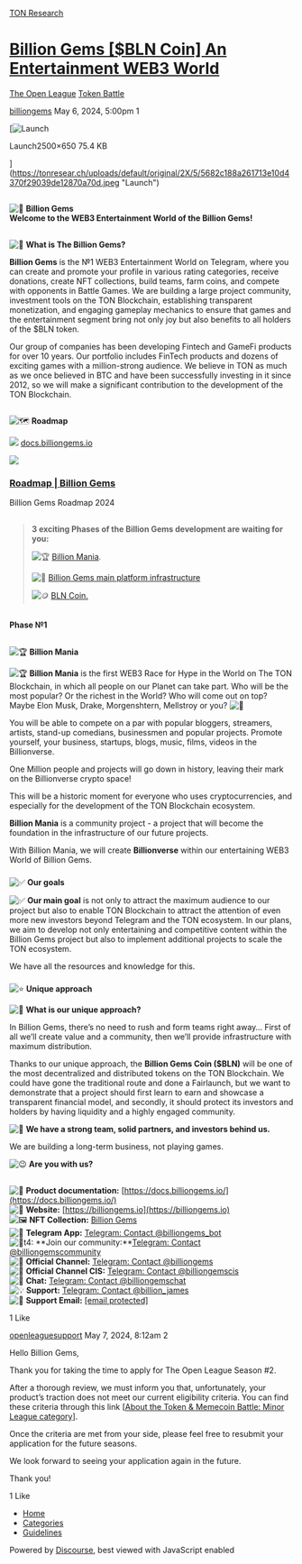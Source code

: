 [TON Research](/)

# [Billion Gems \[$BLN Coin\] An Entertainment WEB3 World](/t/billion-gems-bln-coin-an-entertainment-web3-world/16308)

[The Open League](/c/the-open-league/token-leaderboard/57)  [Token Battle](/c/the-open-league/token-leaderboard/57) 

    

[billiongems](https://tonresear.ch/u/billiongems)   May 6, 2024, 5:00pm  1

[![Launch](https://tonresear.ch/uploads/default/optimized/2X/5/5682c188a261713e10d4370f29039de12870a70d_2_690x179.jpeg)

Launch2500×650 75.4 KB

](https://tonresear.ch/uploads/default/original/2X/5/5682c188a261713e10d4370f29039de12870a70d.jpeg "Launch")

## [](#h-1)

![:gem:](https://tonresear.ch/images/emoji/twitter/gem.png?v=12 ":gem:") **Billion Gems**  
**Welcome to the WEB3 Entertainment World of the Billion Gems!**

## [](#h-2)

![:gem:](https://tonresear.ch/images/emoji/twitter/gem.png?v=12 ":gem:") **What is The Billion Gems?**

**Billion Gems** is the №1 WEB3 Entertainment World on Telegram, where you can create and promote your profile in various rating categories, receive donations, create NFT collections, build teams, farm coins, and compete with opponents in Battle Games. We are building a large project community, investment tools on the TON Blockchain, establishing transparent monetization, and engaging gameplay mechanics to ensure that games and the entertainment segment bring not only joy but also benefits to all holders of the $BLN token.

Our group of companies has been developing Fintech and GameFi products for over 10 years. Our portfolio includes FinTech products and dozens of exciting games with a million-strong audience. We believe in TON as much as we once believed in BTC and have been successfully investing in it since 2012, so we will make a significant contribution to the development of the TON Blockchain.

## [](#h-3)

![:world_map:](https://tonresear.ch/images/emoji/twitter/world_map.png?v=12 ":world_map:") **Roadmap**

![](https://tonresear.ch/uploads/default/original/2X/7/715bb7ce508f47b4f95a8d4c7648ba310c3b6f95.png) [docs.billiongems.io](https://docs.billiongems.io/billion-gems/roadmap)

![](https://tonresear.ch/uploads/default/original/2X/e/e797eab4af563a2138e4b591769656d242dde4fe.png)

### [Roadmap | Billion Gems](https://docs.billiongems.io/billion-gems/roadmap)

Billion Gems Roadmap 2024

## [](#h-4)

> **3 exciting Phases of the Billion Gems development are waiting for you:**
> 
> ![:trophy:](https://tonresear.ch/images/emoji/twitter/trophy.png?v=12 ":trophy:") [Billion Mania](https://docs.billiongems.io/billion-gems/products/billion-mania).
> 
> ![:gem:](https://tonresear.ch/images/emoji/twitter/gem.png?v=12 ":gem:") [Billion Gems main platform infrastructure](https://docs.billiongems.io/billion-gems)
> 
> ![:coin:](https://tonresear.ch/images/emoji/twitter/coin.png?v=12 ":coin:") [BLN Coin.](https://docs.billiongems.io/billion-gems/products/bln-coin)

## [](#h-5)

**Phase №1**

## [](#h-6)

![:trophy:](https://tonresear.ch/images/emoji/twitter/trophy.png?v=12 ":trophy:") **Billion Mania**

![:trophy:](https://tonresear.ch/images/emoji/twitter/trophy.png?v=12 ":trophy:") **Billion Mania** is the first WEB3 Race for Hype in the World on The TON Blockchain, in which all people on our Planet can take part. Who will be the most popular? Or the richest in the World? Who will come out on top? Maybe Elon Musk, Drake, Morgenshtern, Mellstroy or you? ![:thinking:](https://tonresear.ch/images/emoji/twitter/thinking.png?v=12 ":thinking:")

You will be able to compete on a par with popular bloggers, streamers, artists, stand-up comedians, businessmen and popular projects. Promote yourself, your business, startups, blogs, music, films, videos in the Billionverse.

One Million people and projects will go down in history, leaving their mark on the Billionverse crypto space!

This will be a historic moment for everyone who uses cryptocurrencies, and especially for the development of the TON Blockchain ecosystem.

**Billion Mania** is a community project - a project that will become the foundation in the infrastructure of our future projects.

With Billion Mania, we will create **Billionverse** within our entertaining WEB3 World of Billion Gems.

### [](#h-7)

![:white_check_mark:](https://tonresear.ch/images/emoji/twitter/white_check_mark.png?v=12 ":white_check_mark:") **Our goals**

![:white_check_mark:](https://tonresear.ch/images/emoji/twitter/white_check_mark.png?v=12 ":white_check_mark:") **Our main goal** is not only to attract the maximum audience to our project but also to enable TON Blockchain to attract the attention of even more new investors beyond Telegram and the TON ecosystem. In our plans, we aim to develop not only entertaining and competitive content within the Billion Gems project but also to implement additional projects to scale the TON ecosystem.

We have all the resources and knowledge for this.

### [](#h-8)

![:star:](https://tonresear.ch/images/emoji/twitter/star.png?v=12 ":star:") **Unique approach**

![:thinking:](https://tonresear.ch/images/emoji/twitter/thinking.png?v=12 ":thinking:") **What is our unique approach?**

In Billion Gems, there’s no need to rush and form teams right away… First of all we’ll create value and a community, then we’ll provide infrastructure with maximum distribution.

Thanks to our unique approach, the **Billion Gems Coin ($BLN)** will be one of the most decentralized and distributed tokens on the TON Blockchain. We could have gone the traditional route and done a Fairlaunch, but we want to demonstrate that a project should first learn to earn and showcase a transparent financial model, and secondly, it should protect its investors and holders by having liquidity and a highly engaged community.

![:muscle:](https://tonresear.ch/images/emoji/twitter/muscle.png?v=12 ":muscle:") **We have a strong team, solid partners, and investors behind us.**

We are building a long-term business, not playing games.

![:wink:](https://tonresear.ch/images/emoji/twitter/wink.png?v=12 ":wink:") **Are you with us?**

## [](#h-9)

![:page_with_curl:](https://tonresear.ch/images/emoji/twitter/page_with_curl.png?v=12 ":page_with_curl:") **Product documentation:** [https://docs.billiongems.io/](https://docs.billiongems.io/)  
![:link:](https://tonresear.ch/images/emoji/twitter/link.png?v=12 ":link:") **Website:** [https://billiongems.io](https://billiongems.io)  
![:framed_picture:](https://tonresear.ch/images/emoji/twitter/framed_picture.png?v=12 ":framed_picture:") **NFT Collection:** [Billion Gems](https://getgems.io/billiongems)  
![:calling:](https://tonresear.ch/images/emoji/twitter/calling.png?v=12 ":calling:") **Telegram App:** [Telegram: Contact @billiongems\_bot](https://t.me/billiongems_bot)  
![:selfie:t4:](https://tonresear.ch/images/emoji/twitter/selfie/4.png?v=12 ":selfie:t4:") \*\*Join our community:\*\*[Telegram: Contact @billiongemscommunity](https://t.me/billiongemscommunity)  
![:gem:](https://tonresear.ch/images/emoji/twitter/gem.png?v=12 ":gem:") **Official Channel:** [Telegram: Contact @billiongems](https://t.me/billiongems)  
![:gem:](https://tonresear.ch/images/emoji/twitter/gem.png?v=12 ":gem:") **Official Channel CIS:** [Telegram: Contact @billiongemscis](https://t.me/billiongemscis)  
![:speech_balloon:](https://tonresear.ch/images/emoji/twitter/speech_balloon.png?v=12 ":speech_balloon:") **Chat:** [Telegram: Contact @billiongemschat](https://t.me/billiongemschat)  
![:bulb:](https://tonresear.ch/images/emoji/twitter/bulb.png?v=12 ":bulb:") **Support:** [Telegram: Contact @billion\_james](https://t.me/billion_james)  
![:envelope_with_arrow:](https://tonresear.ch/images/emoji/twitter/envelope_with_arrow.png?v=12 ":envelope_with_arrow:") **Support Email:** [\[email protected\]](/cdn-cgi/l/email-protection#562523262639242216343f3a3a3f393831333b25783f39)

  1 Like

[openleaguesupport](https://tonresear.ch/u/openleaguesupport) May 7, 2024, 8:12am  2

Hello Billion Gems,

Thank you for taking the time to apply for The Open League Season #2.

After a thorough review, we must inform you that, unfortunately, your product’s traction does not meet our current eligibility criteria. You can find these criteria through this link \[[About the Token & Memecoin Battle: Minor League category](https://tonresear.ch/t/about-the-token-leaderboard-minor-league-category/1274)\].

Once the criteria are met from your side, please feel free to resubmit your application for the future seasons.

We look forward to seeing your application again in the future.

Thank you!

  1 Like

*   [Home](/)
*   [Categories](/categories)
*   [Guidelines](/guidelines)

Powered by [Discourse](https://www.discourse.org), best viewed with JavaScript enabled